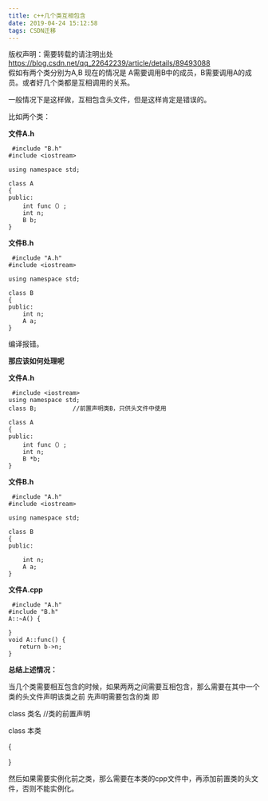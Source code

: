 ```yaml
---
title: c++几个类互相包含
date: 2019-04-24 15:12:58
tags: CSDN迁移
---
```

 版权声明：需要转载的请注明出处 https://blog.csdn.net/qq_22642239/article/details/89493088   
   假如有两个类分别为A,B 现在的情况是 A需要调用B中的成员，B需要调用A的成员。或者好几个类都是互相调用的关系。

 一般情况下是这样做，互相包含头文件，但是这样肯定是错误的。

 比如两个类：

 **文件A.h**

 
```
 #include "B.h"
#include <iostream>

using namespace std;

class A
{
public:
    int func（）;
    int n;
    B b;
}
```
 **文件B.h**

 
```
 #include "A.h"
#include <iostream>

using namespace std;

class B
{
public:
    int n;
    A a;
}
```
 编译报错。

 **那应该如何处理呢**

 **文件A.h**

 
```
 #include <iostream>
using namespace std;
class B;          //前置声明类B，只供头文件中使用

class A
{
public:
    int func（）;
    int n;
    B *b;
}

```
 **文件B.h**

 
```
 #include "A.h"
#include <iostream>

using namespace std;

class B
{
public:
    
    int n;
    A a;
}

```
 **文件A.cpp**

 
```
 #include "A.h"
#include "B.h"
A::~A() {
    
}
void A::func() {
   return b->n;
}
```
 **总结上述情况：**

 当几个类需要相互包含的时候，如果两两之间需要互相包含，那么需要在其中一个类的头文件声明该类之前 先声明需要包含的类 即

 class 类名 //类的前置声明

 class 本类

 {

 }

 然后如果需要实例化前之类，那么需要在本类的cpp文件中，再添加前置类的头文件，否则不能实例化。

   
 
